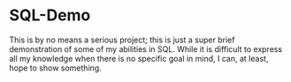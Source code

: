 # SQL-Demo
This is by no means a serious project; this is just a super brief demonstration of some of my abilities in SQL. While it is difficult to express all my knowledge when there is no specific goal in mind, I can, at least, hope to show something. 
